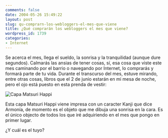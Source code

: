 ```yaml
---
comments: false
date: 2004-05-26 15:49:22
layout: post
slug: qu-comprarn-los-webloggers-el-mes-que-viene
title: ¿Qué comprarán los webloggers el mes que viene?
wordpress_id: 1739
categories:
- Internet
---
```


Se acerca el mes, llega el sueldo, la sonrisa y la tranquilidad (aunque dure segundos). Calmarás las ansias de tener cosas, sí, esa cosa que viste este mes caminando por el barrio o navegando por Internet, lo comprarás y formará parte de tu vida. Durante el transcurso del mes, estuve mirando, entre otras cosas, libros que el 2 de junio estarán en mi mesa de noche, pero el ojo está puesto en esta prenda de vestir:





![Capa Matsuri Happi](http://www.minid.net/images/matsuri.png)





Esta capa Matsuri Happi viene impresa con un caracter Kanji que dice Armonía, de momento es el objeto que me dibuja una sonrisa en la cara. Es el único objecto de todos los que iré adquiriendo en el mes que pongo en primer lugar.





¿Y cuál es el tuyo?




 
